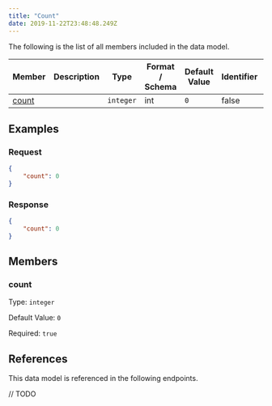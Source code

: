 ```yaml
---
title: "Count"
date: 2019-11-22T23:48:48.249Z
---
```




The following is the list of all members included in the data model.

| Member            | Description                         | Type | Format / Schema | Default Value | Identifier | Unique | Required |
| ----------------- | ----------------------------------- | ---- | ------ | ------------- | ---------- | ------ | -------- |
| [count](#count) |  | `integer` | int | `0` | false | false | true |

## Examples
### Request

```json
{
    "count": 0
}
```

### Response

```json
{
    "count": 0
}
```


## Members

### count

Type: `integer`

Default Value: `0`

Required: `true`



## References

This data model is referenced in the following endpoints.

// TODO